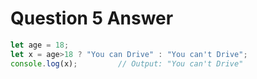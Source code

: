 # Question 5 Answer
```js
let age = 18;
let x = age>18 ? "You can Drive" : "You can't Drive";
console.log(x);         // Output: "You can't Drive"
```